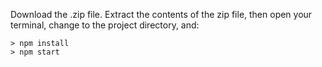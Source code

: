 
Download the .zip file.  Extract the contents of the zip file, then open your terminal, change to the project directory, and:

```
> npm install
> npm start
```
